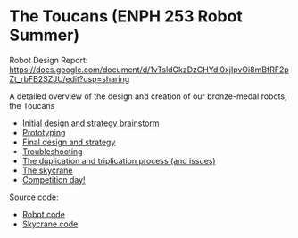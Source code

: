 # The Toucans (ENPH 253 Robot Summer)
Robot Design Report: https://docs.google.com/document/d/1vTsldGkzDzCHYdi0xjIpvOi8mBfRF2pZt_rbFB2SZJU/edit?usp=sharing

A detailed overview of the design and creation of our bronze-medal robots, the Toucans
- <a href="https://github.com/tarakong01/robot-summer-toucans/blob/main/initial-design-strategy-brainstorm.md">Initial design and strategy brainstorm</a>
- <a href="https://github.com/tarakong01/robot-summer-toucans/blob/main/prototyping.md">Prototyping</a>
- <a href="https://github.com/tarakong01/robot-summer-toucans/blob/main/final-design-strategy.md">Final design and strategy</a>
- <a href="https://github.com/tarakong01/robot-summer-toucans/blob/main/troubleshooting.md">Troubleshooting</a>
- <a href="https://github.com/tarakong01/robot-summer-toucans/blob/main/duplication-triplication-process.md">The duplication and triplication process (and issues)</a>
- <a href="https://github.com/tarakong01/robot-summer-toucans/blob/main/skycrane.md">The skycrane</a>
- <a href="https://github.com/tarakong01/robot-summer-toucans/blob/main/competition-day.md">Competition day!</a>

Source code:
- <a href="https://github.com/tarakong01/robot-summer-toucans/tree/main/toucan-software/src">Robot code</a>
- <a href="https://github.com/tarakong01/robot-summer-toucans/tree/main/skycrane-software/src">Skycrane code</a>
